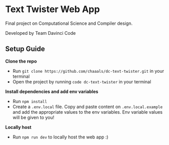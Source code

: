 # Text Twister Web App

Final project on Computational Science and Compiler design.

Developed by Team Davinci Code

## Setup Guide

**Clone the repo**

- Run `git clone https://github.com/chaaals/dc-text-twister.git` in your terminal
- Open the project by running `code dc-text-twister` in your terminal

**Install dependencies and add env variables**

- Run `npm install`
- Create a `.env.local` file. Copy and paste content on `.env.local.example` and add the appropriate values to the env variables. Env variable values will be given to you!

**Locally host**

- Run `npm run dev` to locally host the web app :)
